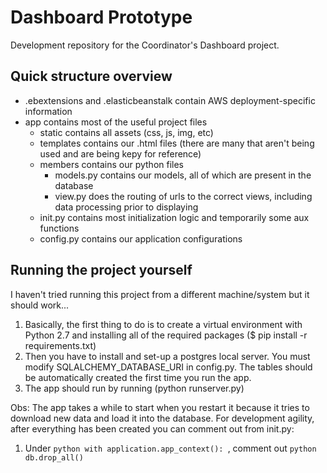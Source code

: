 # Dashboard Prototype
Development repository for the Coordinator's Dashboard project.

## Quick structure overview
* .ebextensions and .elasticbeanstalk contain AWS deployment-specific information
* app contains most of the useful project files
  * static contains all assets (css, js, img, etc)
  * templates contains our .html files (there are many that aren't being used and are being kepy for reference)
  * members contains our python files
    * models.py contains our models, all of which are present in the database
    * view.py does the routing of urls to the correct views, including data processing prior to displaying
  * init.py contains most initialization logic and temporarily some aux functions
  * config.py contains our application configurations

## Running the project yourself
I haven't tried running this project from a different machine/system but it should work...
1. Basically, the first thing to do is to create a virtual environment with Python 2.7 and installing all of the required packages ($ pip install -r requirements.txt)
2. Then you have to install and set-up a postgres local server. You must modify SQLALCHEMY_DATABASE_URI in config.py. The tables should be automatically created the first time you run the app.
3. The app should run by running (python runserver.py)

Obs: The app takes a while to start when you restart it because it tries to download new data and load it into the database.
For development agility, after everything has been created you can comment out from init.py:
1. Under ```python with application.app_context(): ```, comment out ```python db.drop_all() ```
